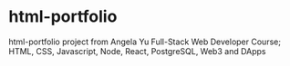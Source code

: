 # html-portfolio
html-portfolio project from Angela Yu Full-Stack Web Developer Course; HTML, CSS, Javascript, Node, React, PostgreSQL, Web3 and DApps
